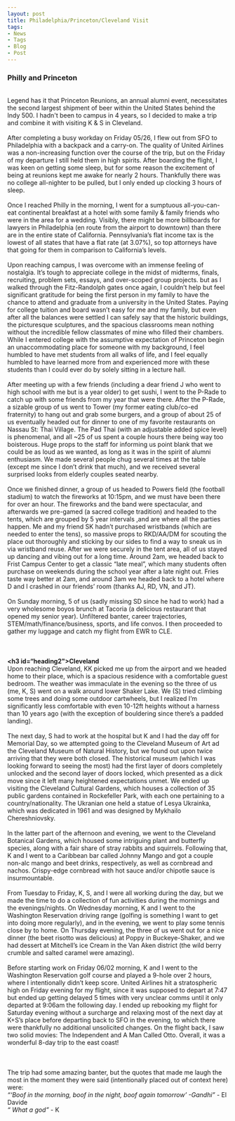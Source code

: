 ```yaml
---
layout: post
title: Philadelphia/Princeton/Cleveland Visit
tags:
- News
- Tags
- Blog
- Post
---
```


<strong> <h3 id="heading2">Philly and Princeton</h3></strong>
<br/>
Legend has it that Princeton Reunions, an annual alumni event, necessitates the second largest shipment of beer within the United States behind the Indy 500. I hadn't been to campus in 4 years, so I decided to make a trip and combine it with visiting K & S in Cleveland.
<br/>
<br/>
After completing a busy workday on Friday 05/26, I flew out from SFO to Philadelphia with a backpack and a carry-on. The quality of United Airlines was a non-increasing function over the course of the trip, but on the Friday of my departure I still held them in high spirits. After boarding the flight, I was keen on getting some sleep, but for some reason the excitement of being at reunions kept me awake for nearly 2 hours. Thankfully there was no college all-nighter to be pulled, but I only ended up clocking 3 hours of sleep.
<br/>
<br/>
Once I reached Philly in the morning, I went for a sumptuous all-you-can-eat continental breakfast at a hotel with some family & family friends who were in the area for a wedding. Visibly, there might be more billboards for lawyers in Philadelphia (en route from the airport to downtown) than there are in the entire state of California. Pennsylvania’s flat income tax is the lowest of all states that have a flat rate (at 3.07%), so top attorneys have that going for them in comparison to California’s levels.
<br/>
<br/>
Upon reaching campus, I was overcome with an immense feeling of nostalgia. It’s tough to appreciate college in the midst of midterms, finals, recruiting, problem sets, essays, and over-scoped group projects. but as I walked through the Fitz-Randolph gates once again, I couldn’t help but feel significant gratitude for being the first person in my family to have the chance to attend and graduate from a university in the United States. Paying for college tuition and board wasn’t easy for me and my family, but even after all the balances were settled I can safely say that the historic buildings, the picturesque sculptures, and the spacious classrooms mean nothing without the incredible fellow classmates of mine who filled their chambers. While I entered college with the assumptive expectation of Princeton begin an unaccommodating place for someone with my background, I feel humbled to have met students from all walks of life, and I feel equally humbled to have learned more from and experienced more with these students than I could ever do by solely sitting in a lecture hall.
<br/>
<br/>
After meeting up with a few friends (including a dear friend J who went to high school with me but is a year older) to get sushi, I went to the P-Rade to catch up with some friends from my year that were there. After the P-Rade, a sizable group of us went to Tower (my former eating club/co-ed fraternity) to hang out and grab some burgers, and a group of about 25 of us eventually headed out for dinner to one of my favorite restaurants on Nassau St: Thai Village. The Pad Thai (with an adjustable added spice level) is phenomenal, and all ~25 of us spent a couple hours there being way too boisterous. Huge props to the staff for informing us point blank that we could be as loud as we wanted, as long as it was in the spirit of alumni enthusiasm. We made several people chug several times at the table (except me since I don’t drink that much), and we received several surprised looks from elderly couples seated nearby.
<br/>
<br/>
Once we finished dinner, a group of us headed to Powers field (the football stadium) to watch the fireworks at 10:15pm, and we must have been there for over an hour. The fireworks and the band were spectacular, and afterwards we pre-gamed (a sacred college tradition) and headed to the tents, which are grouped by 5 year intervals ,and are where all the parties happen. Me and my friend SK hadn’t purchased wristbands (which are needed to enter the tens), so massive props to RKD/AA/DM for scouting the place out thoroughly and sticking by our sides to find a way to sneak us in via wristband reuse. After we were securely in the tent area, all of us stayed up dancing and vibing out for a long time. Around 2am, we headed back to Frist Campus Center to get a classic “late meal”, which many students often purchase on weekends during the school year after a late night out. Fries taste way better at 2am, and around 3am we headed back to a hotel where D and I crashed in our friends’ room (thanks AJ, RD, VN, and JT).
<br/>
<br/>
On Sunday morning, 5 of us (sadly missing SD since he had to work) had a very wholesome boyos brunch at Tacoria (a delicious restaurant that opened my senior year). Unfiltered banter, career trajectories, STEM/math/finance/business, sports, and life convos. I then proceeded to gather my luggage and catch my flight from EWR to CLE.
<br/>
<br/>
<br/>
<br/>
<strong> <h3 id=“heading2">Cleveland</h3> </strong>
<br/>
Upon reaching Cleveland, KK picked me up from the airport and we headed home to their place, which is a spacious residence with a comfortable guest bedroom. The weather was immaculate in the evening so the three of us (me, K, S) went on a walk around lower Shaker Lake. We (S) tried climbing some trees and doing some outdoor cartwheels, but I realized I’m significantly less comfortable with even 10-12ft heights without a harness than 10 years ago (with the exception of bouldering since there’s a padded landing).
<br/>
<br/>
The next day, S had to work at the hospital but K and I had the day off for Memorial Day, so we attempted going to the Cleveland Museum of Art ad the Cleveland Museum of Natural History, but we found out upon twice arriving that they were both closed. The historical museum (which I was looking forward to seeing the most) had the first layer of doors completely unlocked and the second layer of doors locked, which presented as a dick move since it left many heightened expectations unmet. We ended up visiting the Cleveland Cultural Gardens, which houses a collection of 35 public gardens contained in Rockefeller Park, with each one pertaining to a country/nationality. The Ukranian one held a statue of Lesya Ukrainka, which was dedicated in 1961 and was designed by Mykhailo Chereshniovsky.
<br/>
<br/>
In the latter part of the afternoon and evening, we went to the Cleveland Botanical Gardens, which housed some intriguing plant and butterfly species, along with a fair share of stray rabbits and squirrels. Following that, K and I went to a Caribbean bar called Johnny Mango and got a couple non-alc mango and beet drinks, respectively, as well as cornbread and nachos. Crispy-edge cornbread with hot sauce and/or chipotle sauce is insurmountable.
<br/>
<br/>
From Tuesday to Friday, K, S, and I were all working during the day, but we made the time to do a collection of fun activities during the mornings and the evenings/nights. On Wednesday morning, K and I went to the Washington Reservation driving range (golfing is something I want to get into doing more regularly), and in the evening, we went to play some tennis close by to home. On Thursday evening, the three of us went out for a nice dinner (the beet risotto was delicious) at Poppy in Buckeye-Shaker, and we had dessert at Mitchell’s ice Cream in the Van Aken district (the wild berry crumble and salted caramel were amazing).
<br/>
<br/>
Before starting work on Friday 06/02 morning, K and I went to the Washington Reservation golf course and played a 9-hole over 2 hours, where I intentionally didn’t keep score. United Airlines hit a stratospheric high on Friday evening for my flight, since it was supposed to depart at 7:47 but ended up getting delayed 5 times with very unclear comms until it only departed at 9:06am the following day. I ended up rebooking my flight for Saturday evening without a surcharge and relaxing most of the next day at K+S’s place before departing back to SFO in the evening, to which there were thankfully no additional unsolicited changes. On the flight back, I saw two solid movies: The Independent and A Man Called Otto. Overall, it was a wonderful 8-day trip to the east coast!
<br/>
<br/>
<br/>
<br/>
The trip had some amazing banter, but the quotes that made me laugh the most in the moment they were said (intentionally placed out of context here) were:
<br/>
<i>“‘Boof in the morning, boof in the night, boof again tomorrow’ -Gandhi”</i> - El Davide
<br/>
<i>“ What a god”</i> - K
